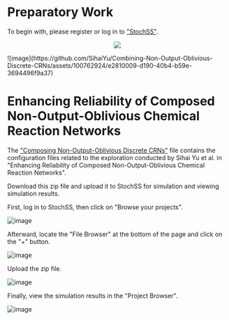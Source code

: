 Preparatory Work
============================================================
To begin with, please register or log in to ["StochSS"](https://live.stochss.org/hub/stochss).
<p align="center">
  <img src="https://github.com/SihaiYu/Combining-Non-Output-Oblivious-Discrete-CRNs/assets/100762924/e2810009-d190-40b4-b59e-3694496f9a37">
</p>
![image](https://github.com/SihaiYu/Combining-Non-Output-Oblivious-Discrete-CRNs/assets/100762924/e2810009-d190-40b4-b59e-3694496f9a37)


Enhancing Reliability of Composed Non-Output-Oblivious Chemical Reaction Networks
============================================================
The ["Composing Non-Output-Oblivious Discrete CRNs"](https://github.com/SihaiYu/Composing-Non-Output-Oblivious-Discrete-CRNs/blob/main/Composing%20Non-Output-Oblivious%20Discrete%20CRNs.zip) file contains the configuration files related to the exploration conducted by Sihai Yu et al. in "Enhancing Reliability of Composed Non-Output-Oblivious Chemical Reaction Networks".

Download this zip file and upload it to StochSS for simulation and viewing simulation results.

First, log in to StochSS, then click on "Browse your projects".

![image](https://github.com/SihaiYu/Combining-Non-Output-Oblivious-Discrete-CRNs/assets/100762924/c4f5498b-a2f9-484e-8f72-160ff7c28251)

Afterward, locate the "File Browser" at the bottom of the page and click on the "+" button.

![image](https://github.com/SihaiYu/Combining-Non-Output-Oblivious-Discrete-CRNs/assets/100762924/5d1fcd4d-6761-4897-a389-da27efc41388)

Upload the zip file.

![image](https://github.com/SihaiYu/Combining-Non-Output-Oblivious-Discrete-CRNs/assets/100762924/2cec7dd1-7748-4984-a7a8-4739eb264b7f)

Finally, view the simulation results in the "Project Browser".

![image](https://github.com/SihaiYu/Composing-Non-Output-Oblivious-Discrete-CRNs/assets/100762924/381d0ff8-9638-4f3a-ba7b-899879da2b76)






